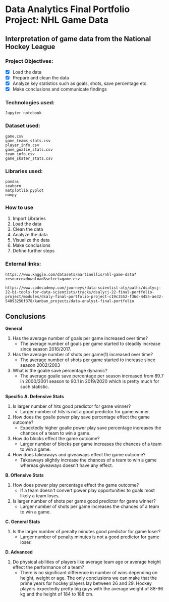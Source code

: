 # **Data Analytics Final Portfolio Project: NHL Game Data**
## Interpretation of game data from the National Hockey League

### Project Objectives:
- [x] Load the data
- [x] Prepare and clean the data
- [x] Analyze key statistics such as goals, shots, save percentage etc.
- [x] Make conclusions and communicate findings

### Technologies used:
```
Jupyter notebook
```

### Dataset used:
```
game.csv
game_teams_stats.csv
player_info.csv
game_goalie_stats.csv
team_info.csv
game_skater_stats.csv
```

### Libraries used:
```
pandas
seaborn
matplotlib.pyplot
numpy
```

### How to use ###
1. Import Libraries
1. Load the data
1. Clean the data
1. Analyze the data
1. Visualize the data
1. Make conclusions
1. Define further steps

### External links:
```
https://www.kaggle.com/datasets/martinellis/nhl-game-data?resource=download&select=game.csv

https://www.codecademy.com/journeys/data-scientist-aly/paths/dsalycj-22-bi-tools-for-data-scientists/tracks/dsalycj-22-final-portfolio-project/modules/dsaly-final-portfolio-project-c19c3552-f36d-4455-ae32-54093256f378/kanban_projects/data-analyst-final-portfolio
```

## Conclusions
**General**
1. Has the average number of goals per game increased over time?
    - The average number of goals per game started to steadily increase since season 2016/2017.
1. Has the average number of shots per game(1) increased over time?
    - The average number of shots per game started to increase since season 2002/2003
1. What is the goalie save percentage dynamic?
    - The average goalie save percentage per season increased from 89.7 in 2000/2001 season to 90.1 in 2019/2020 which is pretty much for such statistic.

**Specific**
**A. Defensive Stats**
1. Is larger number of hits good predictor for game winner?
    - Larger number of hits is not a good predictor for game winner.
1. How does the goalie power play save percentage effect the game outcome?
    - Expectedly higher goalie power play save percentage increases the chances of a team to win a game.
1. How do blocks effect the game outcome?
    - Larger number of blocks per game increases the chances of a team to win a game.
1. How does takeaways and giveaways effect the game outcome?
    - Takeaways slightly increase the chances of a team to win a game whereas giveaways doesn't have any effect.

**B. Offensive Stats**
1. How does power play percentage effect the game outcome?
    - If a team doesn't convert power play opportunities to goals most likely a team loses.
1. Is larger number of shots per game good predictor for game winner?
    - Larger number of shots per game increases the chances of a team to win a game.

**C. General Stats**
1. Is the larger number of penalty minutes good predictor for game loser?
    - Larger number of penalty minutes is not a good predictor for game loser.

**D. Advanced**
1. Do physical abilities of players like average team age or average height effect the performance of a team?
    - There is no significant difference in number of wins depending on height, weight or age. The only conclusions we can make that the prime years for hockey players lay between 26 and 29. Hockey players expectedly pretty big guys with the average weight of 88-96 kg and the height of 184 to 188 cm.
